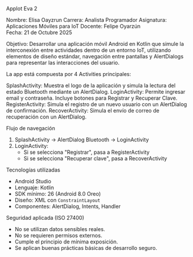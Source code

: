 AppIot Eva 2

Nombre: Elisa Oayzrun
Carrera: Analista Programador
Asignatura: Aplicaciones Móviles para IoT
Docente: Felipe Oyarzún  
Fecha: 21 de Octubre 2025  

Objetivo: Desarrollar una aplicación móvil Android en Kotlin que simule la interconexión entre actividades dentro de un entorno IoT, utilizando elementos de diseño estándar, navegación entre pantallas y AlertDialogs para representar las interacciones del usuario.

La app está compuesta por 4 Activities principales:

SplashActivity: Muestra el logo de la aplicación y simula la lectura del estado Bluetooth mediante un AlertDialog.
LoginActivity: Permite ingresar email y contraseña. Incluye botones para Registrar y Recuperar Clave.
RegisterActivity: Simula el registro de un nuevo usuario con un AlertDialog de confirmación. 
RecoverActivity: Simula el envío de correo de recuperación con un AlertDialog. 

Flujo de navegación

1. SplashActivity ->  AlertDialog Bluetooth -> LoginActivity
2. LoginActivity:
   - Si se selecciona "Registrar", pasa a RegisterActivity  
   - Si se selecciona "Recuperar clave", pasa a RecoverActivity

Tecnologías utilizadas

- Android Studio
- Lenguaje: Kotlin  
- SDK mínimo: 26 (Android 8.0 Oreo)  
- Diseño: XML con `ConstraintLayout`  
- Componentes: AlertDialog, Intents, Handler

Seguridad aplicada (ISO 27400)

- No se utilizan datos sensibles reales.  
- No se requieren permisos externos.  
- Cumple el principio de mínima exposición.  
- Se aplican buenas prácticas básicas de desarrollo seguro.
